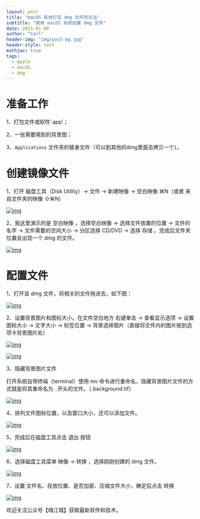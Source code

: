 ```yaml
---
layout: post
title: "macOS 系统打包 dmg 文件的方法"
subtitle: "使用 macOS 系统创建 dmg 文件"
date: 2021-01-08
author: "Carl"
header-img: "img/post-bg.jpg"
header-style: text
mathjax: true
tags: 
  - Apple
  - macOS
  - dmg
---
```


# 准备工作

1、打包文件或软件’.app’；

2、一张需要用到的背景图；

3、`Applications` 文件夹的替身文件（可以到其他的dmg里面去拷贝一个）。

# 创建镜像文件

1、打开 磁盘工具（Disk Utility）-> 文件 -> 新建映像 -> 空白映像 ⌘N（或者 来自文件夹的映像 ⇧⌘N）

[![img](https://github-blog-carl.oss-cn-hangzhou.aliyuncs.com/019-06-2421.20.43.png)](https://github-blog-carl.oss-cn-hangzhou.aliyuncs.com/019-06-2421.20.43.png)

2、我这里演示的是 空白映像 ，选择空白映像 -> 选择文件放置的位置 -> 文件的名字 -> 文件需要的空间大小 -> 分区选择 CD/DVD -> 选择 存储 。完成后文件夹位置会出现一个 dmg 的文件。

[![img](https://github-blog-carl.oss-cn-hangzhou.aliyuncs.com/2019-06-2421.38.45.png)](https://github-blog-carl.oss-cn-hangzhou.aliyuncs.com/2019-06-2421.38.45.png)

# 配置文件

1、打开该 dmg 文件，将相关的文件拖进去，如下图：

[![img](https://github-blog-carl.oss-cn-hangzhou.aliyuncs.com/019-06-2421.43.52.png)](https://github-blog-carl.oss-cn-hangzhou.aliyuncs.com/019-06-2421.43.52.png)

2、设置背景图片和图标大小。在文件空白地方 右键单击 -> 查看显示选项 -> 设置图标大小 -> 文字大小 -> 标签位置 -> 背景选择图片（直接将文件内的图片拖到选项卡背景图片处）

[![img](https://github-blog-carl.oss-cn-hangzhou.aliyuncs.com/019-06-241.46.59.png)](https://github-blog-carl.oss-cn-hangzhou.aliyuncs.com/019-06-241.46.59.png)

[![img](https://github-blog-carl.oss-cn-hangzhou.aliyuncs.com/019-06-241.51.56.png)](https://github-blog-carl.oss-cn-hangzhou.aliyuncs.com/019-06-241.51.56.png)

3、隐藏背景图片文件

打开系统自带终端（terminal）使用 mv 命令进行重命名，隐藏背景图片文件的方式就是将其重命名为 `.`开头的文件。（.background.tif）

[![img](https://github-blog-carl.oss-cn-hangzhou.aliyuncs.com/019-06-241.59.08.png)](https://github-blog-carl.oss-cn-hangzhou.aliyuncs.com/019-06-241.59.08.png)

4、排列文件图标位置，以及窗口大小，还可以添加文件。

[![img](https://github-blog-carl.oss-cn-hangzhou.aliyuncs.com/019-06-242.01.58.png)](https://github-blog-carl.oss-cn-hangzhou.aliyuncs.com/019-06-242.01.58.png)

5、完成后在磁盘工具点击 退出 按钮

[![img](https://github-blog-carl.oss-cn-hangzhou.aliyuncs.com/019-06-2404.56.png)](https://github-blog-carl.oss-cn-hangzhou.aliyuncs.com/019-06-2404.56.png)

6、选择磁盘工具菜单 映像 -> 转换 ，选择刚刚创建的 dmg 文件。

[![img](https://github-blog-carl.oss-cn-hangzhou.aliyuncs.com/2.06.57.png)](https://github-blog-carl.oss-cn-hangzhou.aliyuncs.com/2.06.57.png)

7、设置 文件名、存放位置、是否加密、压缩文件大小，确定后点击 转换

[![img](https://github-blog-carl.oss-cn-hangzhou.aliyuncs.com/2019-06-22.12.02.png)](https://github-blog-carl.oss-cn-hangzhou.aliyuncs.com/2019-06-22.12.02.png)

欢迎关注公众号【嗨江城】获取最新软件和技术。